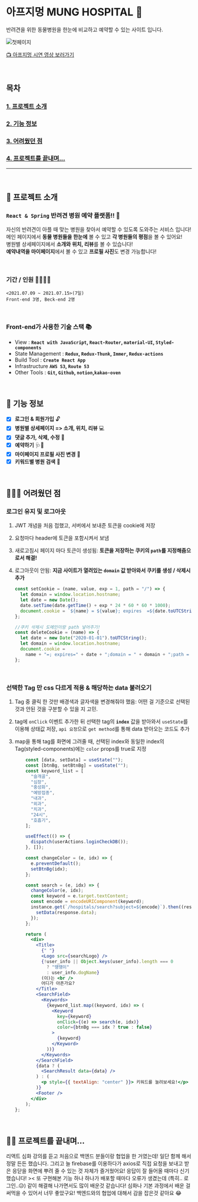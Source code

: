 # 아프지멍 MUNG HOSPITAL 🐶

반려견을 위한 동물병원을 한눈에 비교하고 예약할 수 있는 사이트 입니다.

![첫페이지](https://user-images.githubusercontent.com/75834421/125802486-16912a54-418c-4d69-9f24-4504096a9644.png)

[📺 아프지멍 시연 영상 보러가기](https://www.youtube.com/watch?v=Sd98UjrPmB4)

<br/>

## 목차

### [1. 프로젝트 소개](#🎀-프로젝트-소개)

### [2. 기능 정보](#🎁-기능-정보)

### [3. 어려웠던 점](#🤦🏻‍♀️-어려웠던-점)

### [4. 프로젝트를 끝내며...](#✍🏻-프로젝트를-끝내며)

---

<br/>

## 🎀 프로젝트 소개

### `React & Spring` 반려견 병원 예약 플랫폼!! 📆

자신의 반려견이 아플 때 맞는 병원을 찾아서 예약할 수 있도록 도와주는 서비스 입니다!<br/>
메인 페이지에서 **동물 병원들을 한눈에** 볼 수 있고 **각 병원들의 평점**을 볼 수 있어요!<br/>
병원별 상세페이지에서 **소개와 위치, 리뷰**를 볼 수 있습니다!<br/>
**예약내역을 마이페이지**에서 볼 수 있고 **프로필 사진**도 변경 가능합니다!

<br/>

### 기간 / 인원 🏃‍♀️🏃‍♂️

```
<2021.07.09 ~ 2021.07.15>(7일)
Front-end 3명, Beck-end 2명
```

<br/>

### Front-end가 사용한 기술 스택 📚

- View : **`React with JavaScript`, `React-Router`, `material-UI`, `Styled-components`**
- State Management : **`Redux`, `Redux-Thunk`, `Immer`, `Redux-actions`**
- Build Tool : **`Create React App`**
- Infrastructure **`AWS S3`, `Route 53`**
- Other Tools : **`Git`, `Github`, `notion`,`kakao-oven`**

<br/>

## 🎁 기능 정보

- [x] **로그인 & 회원가입** 🔓
- [x] **병원별 상세페이지 => 소개, 위치, 리뷰** 💻
- [x] **댓글 추가, 삭제, 수정** 📝
- [x] **예약하기** 🩺💉
- [x] **마이페이지 프로필 사진 변경** 📸
- [x] **키워드별 병원 검색** 🔎

<br />

## 🤦🏻‍♀️ 어려웠던 점

### 로그인 유지 및 로그아웃

1. JWT 개념을 처음 접했고, 서버에서 보내준 토큰을 cookie에 저장

2. 요청마다 header에 토큰을 포함시켜서 보냄

3. 새로고침시 페이지 마다 토큰이 생성됨: **토큰을 저장하는 쿠키의 `path`를 지정해줌으로서 해결!**

4. 로그아웃이 안됨: **지금 사이트가 열려있는 `domain` 값 받아와서 쿠키를 생성 / 삭제시 추가**

   ```jsx
   const setCookie = (name, value, exp = 1, path = "/") => {
     let domain = window.location.hostname;
     let date = new Date();
     date.setTime(date.getTime() + exp * 24 * 60 * 60 * 1000);
     document.cookie = `${name} = ${value}; expires  =${date.toUTCString()}; domain=.${domain}; path = ${path}`;
   };

   //쿠키 삭제시 도메인이랑 path 넣어주기!
   const deleteCookie = (name) => {
     let date = new Date("2020-01-01").toUTCString();
     let domain = window.location.hostname;
     document.cookie =
       name + "=; expires=" + date + ";domain = " + domain + ";path = /";
   };
   ```

<br/>

### 선택한 Tag 만 css 다르게 적용 & 해당하는 data 불러오기

1. Tag 중 클릭 한 것만 배경색과 글자색을 변경해줘야 했음: 어떤 걸 기준으로 선택된 것과 안된 것을 구분할 수 있을 지 고민.

2. tag에 `onClick` 이벤트 추가한 뒤 선택한 tag의 **`index`** 값을 받아와서 `useState`를 이용해 상태값 저장, `api 요청`으로 `get method`를 통해 data 받아오는 코드도 추가

3. map을 통해 tag를 화면에 그려줄 때, 선택된 index와 동일한 index의 Tag(styled-components)에는 `color` props를 true로 지정

   ```jsx
       const [data, setData] = useState("");
       const [btnBg, setBtnBg] = useState("");
       const keyword_list = [
         "슬개골",
         "심장",
         "중성화",
         "예방접종",
         "내과",
         "외과",
         "치과",
         "24시",
         "호흡기",
       ];

       useEffect(() => {
         dispatch(userActions.loginCheckDB());
       }, []);

       const changeColor = (e, idx) => {
         e.preventDefault();
         setBtnBg(idx);
       };

       const search = (e, idx) => {
         changeColor(e, idx);
         const keyword = e.target.textContent;
         const encode = encodeURIComponent(keyword);
         instance.get(`/hospitals/search?subject=${encode}`).then((response) => {
           setData(response.data);
         });
       };

       return (
         <div>
           <Title>
             {" "}
             <Logo src={searchLogo} />
             {!user_info || Object.keys(user_info).length === 0
               ? "땡땡이"
               : user_info.dogName}
             (이)는 <br />
             어디가 아픈가요?
           </Title>
           <SearchField>
             <Keywords>
               {keyword_list.map((keyword, idx) => (
                 <Keyword
                   key={keyword}
                   onClick={(e) => search(e, idx)}
                   color={btnBg === idx ? true : false}
                 >
                   {keyword}
                 </Keyword>
               ))}
             </Keywords>
           </SearchField>
           {data ? (
             <SearchResult data={data} />
           ) : (
             <p style={{ textAlign: "center" }}> 키워드를 눌려보세요!</p>
           )}
           <Footer />
         </div>
       );
   };
   ```

<br/>

## ✍🏻 프로젝트를 끝내며...

리액트 심화 강의를 듣고 처음으로 백엔드 분들이랑 협업을 한 거였는데! 일단 함께 해서 정말 든든
했습니다. 그리고 늘 firebase를 이용하다가 axios로 직접 요청을 보내고 받은 응닫을 화면에 뿌려
줄 수 있는 것 자체가 즐거웠어요! 응답이 잘 들어올 때마다 신기했습니다! >< 또 구현해본 기능
하나 하나가 배포할 때마다 오류가 생겼는데 (특히.. 로그인..😥) 같이 해결해 나가면서도 많이 배운것 같습니다! 심화나 기본 과정에서 배운 걸 써먹을 수 있어서 너무 좋았구요! 백엔드와의 협업에 대해서 감을 잡은것 같아요 😂
